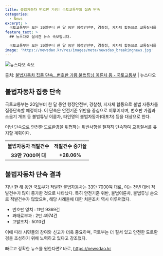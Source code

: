 ```yaml
---
title: 불법자동차 번호판 가림! 국토교통부의 집중 단속
categories:
  - News
excerpt: >
  국토교통부는 오는 20일부터 한 달 동안 행정안전부, 경찰청, 지자체 합동으로 교통질서를 어지럽히는 불법 자…
feature_text: >
  ## 뉴스다오 실시간 뉴스 속보입니다.

  국토교통부는 오는 20일부터 한 달 동안 행정안전부, 경찰청, 지자체 합동으로 교통질서를 어지럽히는 불법 자…
image: 'https://newsdao.kr/res/images/meta/newsdao_breakingnews.jpg'
---
```


![뉴스다오 속보](https://newsdao.kr/res/images/meta/newsdao_breakingnews.jpg)

<p>출처: <a href="https://newsdao.kr/3829" rel="dofollow">불법자동차 집중 단속…번호판 가림·불법튜닝 이륜차 등 - 국토교통부</a> | 뉴스다오</p>

<h2 data-ke-size="size26">불법자동차 집중 단속</h2>
국토교통부는 20일부터 한 달 동안 행정안전부, 경찰청, 지자체 합동으로 불법 자동차를 집중단속할 예정이다. 이 단속은 안전기준 위반을 중심으로 이루어지며, 번호판 가림과 소음기 개조 등 불법튜닝 이륜차, 타인명의 불법자동차(대포차) 등을 대상으로 한다. 

<p data-ke-size="size16">이번 단속으로 안전한 도로환경을 위협하는 위반사항을 철저히 단속하여 교통질서를 유지할 계획이다. </p>

<table>
  <tr>
    <th>불법자동차 적발건수</th>
    <th>적발건수 증가율</th>
  </tr>
  <tr>
    <td style="text-align: center; height: 17px;"><b>33만 7000여 대</b></td>
    <td style="text-align: center; height: 17px;"><b>+28.06%</b></td>
  </tr>
</table>

<h2 data-ke-size="size26">불법자동차 단속 결과</h2>
지난 한 해 동안 국토부가 적발한 불법자동차는 33만 7000여 대로, 이는 전년 대비 적발건수가 많이 증가한 것으로 나타났다. 특히 안전기준 위반, 불법이륜차, 불법튜닝 순으로 적발건수가 많았으며, 해당 사례들에 대한 처분조치 역시 이루어졌다.

<ul>
  <li>번호판 영치 : 11만 9369건</li>
  <li>과태료부과 : 2만 4974건</li>
  <li>고발조치 : 5010건</li>
</ul>

<p data-ke-size="size16">이에 따라 시민들의 참여와 신고가 더욱 중요하며, 국토부는 더 질서 있고 안전한 도로환경을 조성하기 위해 노력하고 있다고 강조했다. </p> 

빠르고 정확한 뉴스를 원한다면? 바로, <a href="https://newsdao.kr" rel="dofollow">https://newsdao.kr</a>


